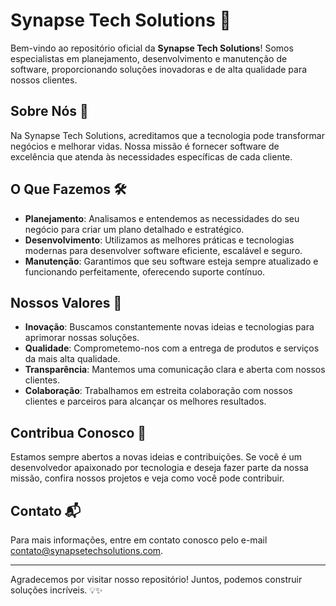 # Synapse Tech Solutions 🚀

Bem-vindo ao repositório oficial da **Synapse Tech Solutions**! Somos especialistas em planejamento, desenvolvimento e manutenção de software, proporcionando soluções inovadoras e de alta qualidade para nossos clientes.

## Sobre Nós 🧠

Na Synapse Tech Solutions, acreditamos que a tecnologia pode transformar negócios e melhorar vidas. Nossa missão é fornecer software de excelência que atenda às necessidades específicas de cada cliente.

## O Que Fazemos 🛠️

- **Planejamento**: Analisamos e entendemos as necessidades do seu negócio para criar um plano detalhado e estratégico.
- **Desenvolvimento**: Utilizamos as melhores práticas e tecnologias modernas para desenvolver software eficiente, escalável e seguro.
- **Manutenção**: Garantimos que seu software esteja sempre atualizado e funcionando perfeitamente, oferecendo suporte contínuo.

## Nossos Valores 🌟

- **Inovação**: Buscamos constantemente novas ideias e tecnologias para aprimorar nossas soluções.
- **Qualidade**: Comprometemo-nos com a entrega de produtos e serviços da mais alta qualidade.
- **Transparência**: Mantemos uma comunicação clara e aberta com nossos clientes.
- **Colaboração**: Trabalhamos em estreita colaboração com nossos clientes e parceiros para alcançar os melhores resultados.

## Contribua Conosco 🤝

Estamos sempre abertos a novas ideias e contribuições. Se você é um desenvolvedor apaixonado por tecnologia e deseja fazer parte da nossa missão, confira nossos projetos e veja como você pode contribuir.

## Contato 📬

Para mais informações, entre em contato conosco pelo e-mail [contato@synapsetechsolutions.com](mailto:contato@synapsetechsolutions.com).

---

Agradecemos por visitar nosso repositório! Juntos, podemos construir soluções incríveis. 💡✨
